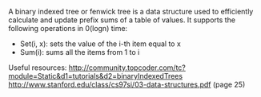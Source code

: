 A binary indexed tree or fenwick tree is a data structure used to efficiently calculate and update prefix sums of 
a table of values. 
It supports the following operations in 0(logn) time:
  - Set(i, x): sets the value of the i-th item equal to x
  - Sum(i): sums all the items from 1 to i
                                                      
Useful resources:
http://community.topcoder.com/tc?module=Static&d1=tutorials&d2=binaryIndexedTrees
http://www.stanford.edu/class/cs97si/03-data-structures.pdf (page 25)
